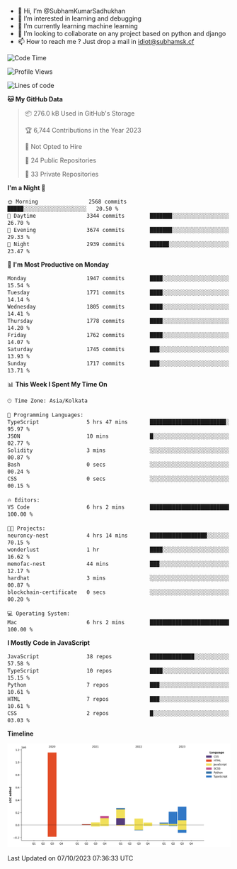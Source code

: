 - 👋 Hi, I’m @SubhamKumarSadhukhan
- 👀 I’m interested in learning and debugging
- 🌱 I’m currently learning machine learning
- 💞️ I’m looking to collaborate on any project based on python and django
- 📫 How to reach me ?
      Just drop a mail in idiot@subhamsk.cf

<!---
SubhamKumarSadhukhan/SubhamKumarSadhukhan is a ✨ special ✨ repository because its `README.md` (this file) appears on your GitHub profile.
You can click the Preview link to take a look at your changes.
--->


<!--START_SECTION:waka-->
![Code Time](http://img.shields.io/badge/Code%20Time-1%2C588%20hrs%2032%20mins-blue)

![Profile Views](http://img.shields.io/badge/Profile%20Views-21-blue)

![Lines of code](https://img.shields.io/badge/From%20Hello%20World%20I%27ve%20Written-2.3%20million%20lines%20of%20code-blue)

**🐱 My GitHub Data** 

> 📦 276.0 kB Used in GitHub's Storage 
 > 
> 🏆 6,744 Contributions in the Year 2023
 > 
> 🚫 Not Opted to Hire
 > 
> 📜 24 Public Repositories 
 > 
> 🔑 33 Private Repositories 
 > 
**I'm a Night 🦉** 

```text
🌞 Morning                2568 commits        █████░░░░░░░░░░░░░░░░░░░░   20.50 % 
🌆 Daytime                3344 commits        ███████░░░░░░░░░░░░░░░░░░   26.70 % 
🌃 Evening                3674 commits        ███████░░░░░░░░░░░░░░░░░░   29.33 % 
🌙 Night                  2939 commits        ██████░░░░░░░░░░░░░░░░░░░   23.47 % 
```
📅 **I'm Most Productive on Monday** 

```text
Monday                   1947 commits        ████░░░░░░░░░░░░░░░░░░░░░   15.54 % 
Tuesday                  1771 commits        ████░░░░░░░░░░░░░░░░░░░░░   14.14 % 
Wednesday                1805 commits        ████░░░░░░░░░░░░░░░░░░░░░   14.41 % 
Thursday                 1778 commits        ████░░░░░░░░░░░░░░░░░░░░░   14.20 % 
Friday                   1762 commits        ████░░░░░░░░░░░░░░░░░░░░░   14.07 % 
Saturday                 1745 commits        ███░░░░░░░░░░░░░░░░░░░░░░   13.93 % 
Sunday                   1717 commits        ███░░░░░░░░░░░░░░░░░░░░░░   13.71 % 
```


📊 **This Week I Spent My Time On** 

```text
🕑︎ Time Zone: Asia/Kolkata

💬 Programming Languages: 
TypeScript               5 hrs 47 mins       ████████████████████████░   95.97 % 
JSON                     10 mins             █░░░░░░░░░░░░░░░░░░░░░░░░   02.77 % 
Solidity                 3 mins              ░░░░░░░░░░░░░░░░░░░░░░░░░   00.87 % 
Bash                     0 secs              ░░░░░░░░░░░░░░░░░░░░░░░░░   00.24 % 
CSS                      0 secs              ░░░░░░░░░░░░░░░░░░░░░░░░░   00.15 % 

🔥 Editors: 
VS Code                  6 hrs 2 mins        █████████████████████████   100.00 % 

🐱‍💻 Projects: 
neuroncy-nest            4 hrs 14 mins       ██████████████████░░░░░░░   70.15 % 
wonderlust               1 hr                ████░░░░░░░░░░░░░░░░░░░░░   16.62 % 
memofac-nest             44 mins             ███░░░░░░░░░░░░░░░░░░░░░░   12.17 % 
hardhat                  3 mins              ░░░░░░░░░░░░░░░░░░░░░░░░░   00.87 % 
blockchain-certificate   0 secs              ░░░░░░░░░░░░░░░░░░░░░░░░░   00.20 % 

💻 Operating System: 
Mac                      6 hrs 2 mins        █████████████████████████   100.00 % 
```

**I Mostly Code in JavaScript** 

```text
JavaScript               38 repos            ██████████████░░░░░░░░░░░   57.58 % 
TypeScript               10 repos            ████░░░░░░░░░░░░░░░░░░░░░   15.15 % 
Python                   7 repos             ███░░░░░░░░░░░░░░░░░░░░░░   10.61 % 
HTML                     7 repos             ███░░░░░░░░░░░░░░░░░░░░░░   10.61 % 
CSS                      2 repos             █░░░░░░░░░░░░░░░░░░░░░░░░   03.03 % 
```



**Timeline**

![Lines of Code chart](https://raw.githubusercontent.com/SubhamKumarSadhukhan/SubhamKumarSadhukhan/main/assets/bar_graph.png)


 Last Updated on 07/10/2023 07:36:33 UTC
<!--END_SECTION:waka-->

